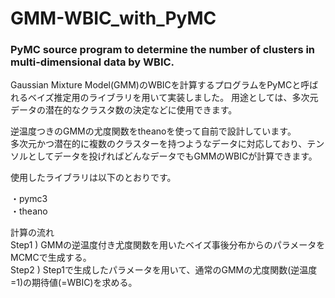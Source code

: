# GMM-WBIC_with_PyMC
### PyMC source program to determine the number of clusters in multi-dimensional data by WBIC.

Gaussian Mixture Model(GMM)のWBICを計算するプログラムをPyMCと呼ばれるベイズ推定用のライブラリを用いて実装しました。
用途としては、多次元データの潜在的なクラスタ数の決定などに使用できます。

逆温度つきのGMMの尤度関数をtheanoを使って自前で設計しています。<br>
多次元かつ潜在的に複数のクラスターを持つようなデータに対応しており、テンソルとしてデータを投げればどんなデータでもGMMのWBICが計算できます。<br>

使用したライブラリは以下のとおりです。

・pymc3 <br>
・theano

計算の流れ　<br>
Step1 ) GMMの逆温度付き尤度関数を用いたベイズ事後分布からのパラメータをMCMCで生成する。 <br>
Step2 ) Step1で生成したパラメータを用いて、通常のGMMの尤度関数(逆温度=1)の期待値(=WBIC)を求める。

